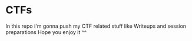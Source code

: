 # CTFs

In this repo i'm gonna push my CTF related stuff like Writeups and session preparations
Hope you enjoy it ^^ 